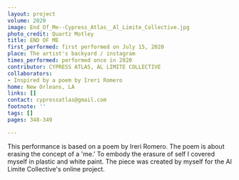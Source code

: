 ```yaml
---
layout: project
volume: 2020
image: End_Of_Me--Cypress_Atlas__Al_Limite_Collective.jpg
photo_credit: Quartz Motley
title: END OF ME
first_performed: first performed on July 15, 2020
place: The artist's backyard / instagram
times_performed: performed once in 2020
contributor: CYPRESS ATLAS, AL LIMITE COLLECTIVE
collaborators:
- Inspired by a poem by Ireri Romero
home: New Orleans, LA
links: []
contact: cypressatlas@gmail.com
footnote: ''
tags: []
pages: 348-349

---
```


This performance is based on a poem by Ireri Romero. The poem is about erasing the concept of a 'me.' To embody the erasure of self I covered myself in plastic and white paint. The piece was created by myself for the Al Limite Collective's online project.
